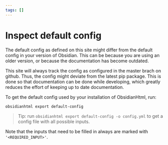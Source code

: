 ```yaml
---
tags: []
---
```

# Inspect default config

The default config as defined on this site might differ from the default config in your version of Obsidian. This can be because you are using an older version, or because the documentation has become outdated.

This site will always track the config as configured in the master brach on github. Thus, the config might deviate from the latest pip package. This is done so that documentation can be done while developing, which greatly reduces the effort of keeping up to date documentation.

To get the default config used by your installation of ObsidianHtml, run:

``` bash
obsidianhtml export default-config
```
 

> Tip: run `obsidianhtml export default-config -o config.yml` to get a config file with all possible inputs. 

Note that the inputs that need to be filled in always are marked with `'<REQUIRED_INPUT>'`.

